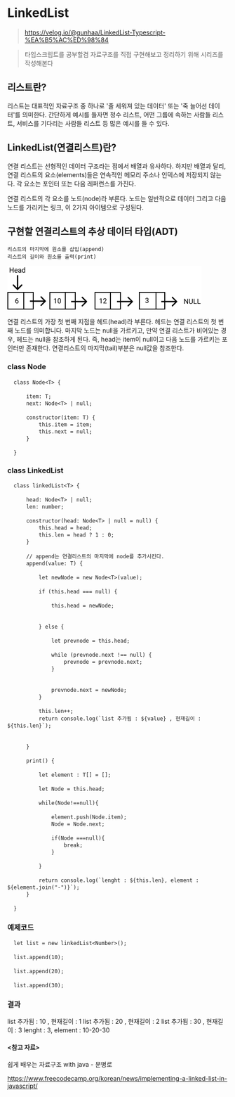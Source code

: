 # LinkedList

> https://velog.io/@gunhaa/LinkedList-Typescript-%EA%B5%AC%ED%98%84


> 타입스크립트를 공부할겸 자료구조를 직접 구현해보고 정리하기 위해 시리즈를 작성해본다

## 리스트란?

 리스트는 대표적인 자료구조 중 하나로 '줄 세워져 있는 데이터' 또는 '죽 늘어선 데이터'를 의미한다.
 간단하게 예시를 들자면 정수 리스트, 어떤 그룹에 속하는 사람들 리스트, 서비스를 기다리는 사람들 리스트 등 많은 예시를 들 수 있다.

## LinkedList(연결리스트)란?

 연결 리스트는 선형적인 데이터 구조라는 점에서 배열과 유사하다. 하지만 배열과 달리, 연결 리스트의 요소(elements)들은 연속적인 메모리 주소나 인덱스에 저장되지 않는다. 각 요소는 포인터 또는 다음 레퍼런스를 가진다.

 연결 리스트의 각 요소를 노드(node)라 부른다. 노드는 일반적으로 데이터 그리고 다음 노드를 가리키는 링크, 이 2가지 아이템으로 구성된다.


## 구현할 연결리스트의 추상 데이터 타입(ADT)

 
```
리스트의 마지막에 원소를 삽입(append)
리스트의 길이와 원소를 출력(print)
```






![img](images/LinkedList.png)

 연결 리스트의 가장 첫 번째 지점을 헤드(head)라 부른다. 헤드는 연결 리스트의 첫 번째 노드를 의미합니다. 마지막 노드는 null을 가르키고, 만약 연결 리스트가 비어있는 경우, 헤드는 null을 참조하게 된다.
 즉, head는 item이 null이고 다음 노드를 가르키는 포인터만 존재한다. 연결리스트의 마지막(tail)부분은 null값을 참조한다.

### class Node
```
  class Node<T> {

      item: T;
      next: Node<T> | null;

      constructor(item: T) {
          this.item = item;
          this.next = null;
      }

  }
```

### class LinkedList
```
  class linkedList<T> {

      head: Node<T> | null;
      len: number;

      constructor(head: Node<T> | null = null) {
          this.head = head;
          this.len = head ? 1 : 0;
      }

      // append는 연결리스트의 마지막에 node를 추가시킨다.
      append(value: T) {

          let newNode = new Node<T>(value);

          if (this.head === null) {

              this.head = newNode;


          } else {

              let prevnode = this.head;

              while (prevnode.next !== null) {
                  prevnode = prevnode.next;
              }


              prevnode.next = newNode;
          }

          this.len++;
          return console.log(`list 추가됨 : ${value} , 현재길이 : ${this.len}`);


      }

      print() {

          let element : T[] = [];

          let Node = this.head;

          while(Node!==null){

              element.push(Node.item);
              Node = Node.next;

              if(Node ===null){
                  break;
              }

          }

          return console.log(`lenght : ${this.len}, element : ${element.join("-")}`);
      }

  }
```

### 예제코드 

```
  let list = new linkedList<Number>();

  list.append(10);

  list.append(20);

  list.append(30);
```

### 결과
	
list 추가됨 : 10 , 현재길이 : 1
list 추가됨 : 20 , 현재길이 : 2
list 추가됨 : 30 , 현재길이 : 3
lenght : 3, element : 10-20-30



#### <참고 자료>
쉽게 배우는 자료구조 with java - 문병로

https://www.freecodecamp.org/korean/news/implementing-a-linked-list-in-javascript/
